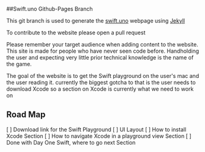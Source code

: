 ##Swift.uno Github-Pages Branch

This git branch is used to generate the [swift.uno](http://swift.uno) webpage using [Jekyll](https://jekyllrb.com/)

To contribute to the website please open a pull request

Please remember your target audience when adding content to the website. This site is made for people who have never seen code before. Handholding the user and expecting very little prior technical knowledge is the name of the game.

The goal of the website is to get the Swift playground on the user's mac and the user reading it. currently the biggest gotcha to that is the user needs to download Xcode so a section on Xcode is currently what we need to work on

## Road Map
[ ] Download link for the Swift Playground
[ ] UI Layout
[ ] How to install Xcode Section
[ ] How to navigate Xcode in a playground view Section
[ ] Done with Day One Swift, where to go next Section
